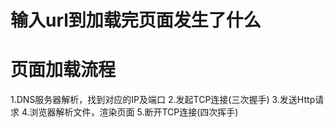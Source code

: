 # 输入url到加载完页面发生了什么

# 页面加载流程

1.DNS服务器解析，找到对应的IP及端口
2.发起TCP连接(三次握手)
3.发送Http请求
4.浏览器解析文件，渲染页面
5.断开TCP连接(四次挥手)